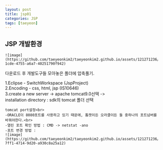 ```yaml
---
layout: post
title: jsp01
categories: JSP
tags: [taeyeon]
---
```


## JSP 개발환경

```
![image](https://github.com/taeyeonkim2/taeyeonkim2.github.io/assets/121271236/c39d5931-1cde-4755-a6a7-40251790f942)
```
다운로드 후 개발도구들 모아놓은 폴더에 압축풀기.

1.Eclipse - SwitchWorkspace (JspProject)<br>
2.Encoding - css, html, jsp (IS10646)<br>
3.create a new server -> apache tomcat9.0선택 -><br>
  installation directory : sdk의 tomcat 폴더 선택<br>
```
tomcat port설정<br>
-ORACLE이 8080포트를 사용하고 있기 때문에, 톰캣이든 오라클이든 둘 중하나의 포트넘버를 바꿔야한다.<br>
-열린 포트 확인 방법 : CMD -> netstat -ano
-포트 변경 방법 :
![image](https://github.com/taeyeonkim2/taeyeonkim2.github.io/assets/121271236/605526b2-7ff1-4714-9d20-a930c8a25a12)

```
